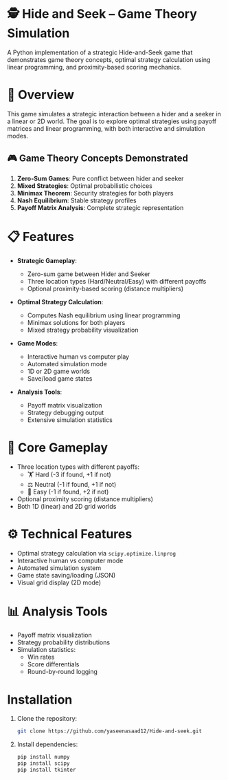 # 🕵️ Hide and Seek – Game Theory Simulation
A Python implementation of a strategic Hide-and-Seek game that demonstrates game theory concepts, optimal strategy calculation using linear programming, and proximity-based scoring mechanics.

# 📌 Overview
This game simulates a strategic interaction between a hider and a seeker in a linear or 2D world. The goal is to explore optimal strategies using payoff matrices and linear programming, with both interactive and simulation modes.

## 🎮 Game Theory Concepts Demonstrated
1. **Zero-Sum Games**: Pure conflict between hider and seeker
2. **Mixed Strategies**: Optimal probabilistic choices
3. **Minimax Theorem**: Security strategies for both players
4. **Nash Equilibrium**: Stable strategy profiles
5. **Payoff Matrix Analysis**: Complete strategic representation
   
# 📋 Features
- **Strategic Gameplay**:
  - Zero-sum game between Hider and Seeker
  - Three location types (Hard/Neutral/Easy) with different payoffs
  - Optional proximity-based scoring (distance multipliers)

- **Optimal Strategy Calculation**:
  - Computes Nash equilibrium using linear programming
  - Minimax solutions for both players
  - Mixed strategy probability visualization

- **Game Modes**:
  - Interactive human vs computer play
  - Automated simulation mode
  - 1D or 2D game worlds
  - Save/load game states

- **Analysis Tools**:
  - Payoff matrix visualization
  - Strategy debugging output
  - Extensive simulation statistics
    
# 🎲 Core Gameplay
- Three location types with different payoffs:
  - 🏋️ Hard (-3 if found, +1 if not)
  - ⚖️ Neutral (-1 if found, +1 if not)  
  - 🧩 Easy (-1 if found, +2 if not)
- Optional proximity scoring (distance multipliers)
- Both 1D (linear) and 2D grid worlds
  
# ⚙️ Technical Features
- Optimal strategy calculation via `scipy.optimize.linprog`
- Interactive human vs computer mode
- Automated simulation system
- Game state saving/loading (JSON)
- Visual grid display (2D mode)

# 📊 Analysis Tools
- Payoff matrix visualization
- Strategy probability distributions
- Simulation statistics:
  - Win rates
  - Score differentials
  - Round-by-round logging
    
# Installation
1. Clone the repository:
   ```bash
   git clone https://github.com/yaseenasaad12/Hide-and-seek.git
2. Install dependencies:
   ```bash
   pip install numpy
   pip install scipy
   pip install tkinter
